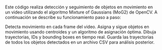 Este código realiza detección y seguimiento de objetos en movimiento en un video utilizando el algoritmo Mixture of Gaussians (MoG2) de OpenCV. A continuación se describe su funcionamiento paso a paso:

Detecta movimiento en cada frame del video.
Asigna y sigue objetos en movimiento usando centroides y un algoritmo de asignación óptima.
Dibuja trayectorias, IDs y bounding boxes en tiempo real.
Guarda las trayectorias de todos los objetos detectados en un archivo CSV para análisis posterior.
